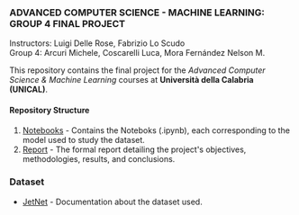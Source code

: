 ### ADVANCED COMPUTER SCIENCE - MACHINE LEARNING: GROUP 4 FINAL PROJECT    
Instructors: Luigi Delle Rose, Fabrizio Lo Scudo  
Group 4: Arcuri Michele, Coscarelli Luca, Mora Fernández Nelson M.  

This repository contains the final project for the *Advanced Computer Science & Machine Learning* courses at **Università della Calabria (UNICAL)**.  

#### Repository Structure  
1. [Notebooks](https://github.com/lucaCosca/JetNet-Group4/tree/a63d110eddd8be94f9ca184d3875bf2326895082/Notebooks) - Contains the Noteboks (.ipynb), each corresponding to the model used to study the dataset.
2. [Report](https://github.com/lucaCosca/JetNet-Group4/blob/5a663fbe828cfe2ca622501905d50a792ec7727c/group%204%20report.pdf) - The formal report detailing the project's objectives, methodologies, results, and conclusions.

### Dataset 
- [JetNet](https://zenodo.org/records/6975118) - Documentation about the dataset used.




